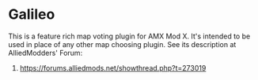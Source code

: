 Galileo
=============================

This is a feature rich map voting plugin for AMX Mod X. It's intended to be used in place of
any other map choosing plugin. See its description at AlliedModders' Forum: 

1. https://forums.alliedmods.net/showthread.php?t=273019











